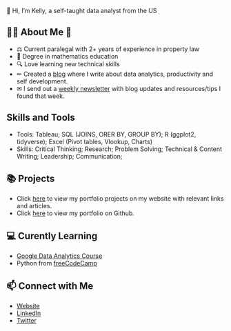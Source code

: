👋 Hi, I’m Kelly, a self-taught data analyst from the US

## 🙋‍♀️ About Me 🙋‍
- ⚖ Current paralegal with 2+ years of experience in property law
- 📐 Degree in mathematics education 
- 🔍 Love learning new technical skills
- ✏ Created a [blog](https://www.kellyjadams.com/blog) where I write about data analytics, productivity and self development. 
- ✉ I send out a [weekly newsletter](https://newsletter.kellyjadams.com/) with blog updates and resources/tips I found that week. 

## Skills and Tools
- Tools: Tableau; SQL (JOINS, ORER BY, GROUP BY); R (ggplot2, tidyverse); Excel (Pivot tables, Vlookup, Charts)
- Skills: Critical Thinking; Research; Problem Solving; Technical & Content Writing; Leadership; Communication;

## 📚 Projects
- Click [here](https://www.kellyjadams.com/portfolio) to view my portfolio projects on my website with relevant links and articles. 
- Click [here](https://github.com/kellyjadams/portfolioProjects) to view my portfolio on Github.

## 💻 Curently Learning 
- [Google Data Analytics Course](https://grow.google/dataanalytics/#?modal_active=none)
- Python from [freeCodeCamp](https://www.freecodecamp.org/learn/scientific-computing-with-python/)

## 📫 Connect with Me
- [Website](https://www.kellyjadams.com/)
- [LinkedIn](https://twitter.com/KellyjAdamz)
- [Twitter](https://www.linkedin.com/in/kellyjianadams/)
